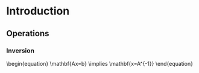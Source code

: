 # Introduction

## Operations

### Inversion

\begin{equation}
\mathbf{Ax=b} \implies \mathbf{x=A^{-1}}
\end{equation}
